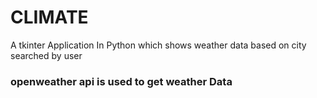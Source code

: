# CLIMATE
A tkinter Application In Python which shows weather data based on city searched by user

<h3>openweather api is used to get weather Data </h3>

